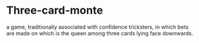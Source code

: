 # Three-card-monte
a game, traditionally associated with confidence tricksters, in which bets are made on which is the queen among three cards lying face downwards.
